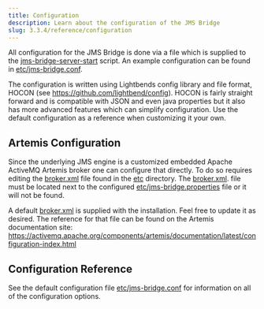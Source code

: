 ```yaml
---
title: Configuration
description: Learn about the configuration of the JMS Bridge
slug: 3.3.4/reference/configuration
---
```


All configuration for the JMS Bridge is done via a file which is supplied to the [jms-bridge-server-start](https://github.com/confluentinc/csid-jms-bridge/tree/master/bin/jms-bridge-server-start) script.
An example configuration can be found in [etc/jms-bridge.conf](https://github.com/confluentinc/csid-jms-bridge/tree/master/config/jms-bridge.conf).

The configuration is written using Lightbends config library and file format, HOCON (see https://github.com/lightbend/config).
HOCON is fairly straight forward and is compatible with JSON and even java properties but it also has more advanced features which can simplify configuration.
Use the default configuration as a reference when customizing it your own.

## Artemis Configuration

Since the underlying JMS engine is a customized embedded Apache ActiveMQ Artemis broker one can configure that directly.
To do so requires editing the [broker.xml](https://github.com/confluentinc/csid-jms-bridge/tree/master/config/broker.xml) file found in the [etc](https://github.com/confluentinc/csid-jms-bridge/tree/master/config) directory.
The [broker.xml](https://github.com/confluentinc/csid-jms-bridge/tree/master/config/broker.xml). file must be located next to the configured [etc/jms-bridge.properties](https://github.com/confluentinc/csid-jms-bridge/tree/master/config/jms-bridge.properties.template) file or it will not be found.

A default [broker.xml](https://github.com/confluentinc/csid-jms-bridge/tree/master/config/broker.xml) is supplied with the installation.
Feel free to update it as desired.
The reference for that file can be found on the Artemis documentation site:
https://activemq.apache.org/components/artemis/documentation/latest/configuration-index.html

## Configuration Reference

See the default configuration file [etc/jms-bridge.conf](https://github.com/confluentinc/csid-jms-bridge/tree/master/config/jms-bridge.conf) for information on all of the configuration options.
